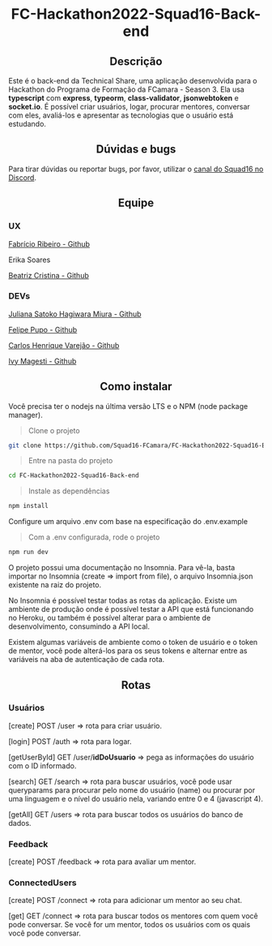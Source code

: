 <h1 align="center"> FC-Hackathon2022-Squad16-Back-end </h1>


<h2 align="center"> Descrição </h2>

Este é o back-end da Technical Share, uma aplicação desenvolvida para o Hackathon do Programa de Formação da FCamara - Season 3. 
Ela usa **typescript** com **express**, **typeorm**, **class-validator**, **jsonwebtoken** e **socket.io**. É possível criar usuários, logar, procurar mentores, conversar com eles,
avaliá-los e apresentar as tecnologias que o usuário está estudando. 


<h2 align="center"> Dúvidas e bugs </h2>

Para tirar dúvidas ou reportar bugs, por favor, utilizar o [canal do Squad16 no Discord](https://discordapp.com/channels/895049987241672704/895049990056058936). 


<h2 align="center"> Equipe </h2>

### UX
[Fabrício Ribeiro - Github](https://github.com/fabricioishere)

Erika Soares

[Beatriz Cristina - Github](https://github.com/BeatrizUXCode) 


### DEVs
[Juliana Satoko Hagiwara Miura - Github](https://github.com/SatokoHagiwara)  

[Felipe Pupo - Github](https://github.com/felipepupo)

[Carlos Henrique Varejão - Github](https://github.com/Carllitsy)

[Ivy Magesti - Github](https://github.com/ivymagesti) 


<h2 align="center"> Como instalar </h2>

Você precisa ter o nodejs na última versão LTS e o NPM (node package manager). 

> Clone o projeto
```bash
git clone https://github.com/Squad16-FCamara/FC-Hackathon2022-Squad16-Back-end.git
```

> Entre na pasta do projeto
```bash
cd FC-Hackathon2022-Squad16-Back-end
```

> Instale as dependências
```bash
npm install 
```

Configure um arquivo .env com base na especificação do .env.example

> Com a .env configurada, rode o projeto
```bash
npm run dev
```

O projeto possui uma documentação no Insomnia. Para vê-la, basta importar no Insomnia (create => import from file), o arquivo Insomnia.json existente na raiz do projeto.

No Insomnia é possível testar todas as rotas da aplicação. Existe um ambiente de produção onde é possível testar a API que está funcionando no Heroku, ou também é possível alterar
para o ambiente de desenvolvimento, consumindo a API local. 

Existem algumas variáveis de ambiente como o token de usuário e o token de mentor, você pode alterá-los para os seus tokens e alternar entre as variáveis na aba de 
autenticação de cada rota. 

<h2 align="center">Rotas</h2>

### Usuários

[create] POST /user => rota para criar usuário.

[login] POST /auth => rota para logar.

[getUserById] GET /user/**idDoUsuario** => pega as informações do usuário com o ID informado.

[search] GET /search => rota para buscar usuários, você pode usar queryparams para procurar pelo nome do usuário (name) ou procurar por uma linguagem e o nível do usuário nela, variando entre 0 e 4 (javascript 4).

[getAll] GET /users => rota para buscar todos os usuários do banco de dados.

### Feedback

[create] POST /feedback => rota para avaliar um mentor.

### ConnectedUsers

[create] POST /connect => rota para adicionar um mentor ao seu chat. 

[get] GET /connect => rota para buscar todos os mentores com quem você pode conversar. Se você for um mentor, todos os usuários com os quais você pode conversar. 
